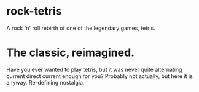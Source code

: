 # rock-tetris
A rock 'n' roll rebirth of one of the legendary games, tetris.

# The classic, reimagined.

Have you ever wanted to play tetris, but it was never quite alternating current direct current enough for you? Probably not actually, but here it is anyway. Re-defining nostalgia.
